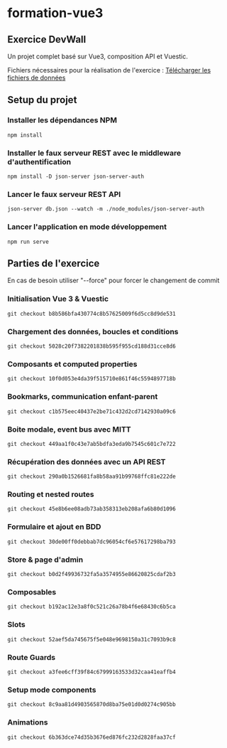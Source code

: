 # formation-vue3

## Exercice DevWall 
Un projet complet basé sur Vue3, composition API et Vuestic.

Fichiers nécessaires pour la réalisation de l'exercice : 
[Télécharger les fichiers de données](https://u.pcloud.link/publink/show?code=kZG8StXZBLvQAmrug2kR12wpvSgh0BJzteQX)
## Setup du projet

### Installer les dépendances NPM
```
npm install
```

### Installer le faux serveur REST avec le middleware d'authentification
```
npm install -D json-server json-server-auth
```

### Lancer le faux serveur REST API
```
json-server db.json --watch -m ./node_modules/json-server-auth
```

### Lancer l'application en mode développement
```
npm run serve
```

## Parties de l'exercice

En cas de besoin utiliser "--force" pour forcer le changement de commit

### Initialisation Vue 3 & Vuestic

```
git checkout b8b586bfa430774c8b57625009f6d5cc8d9de531
```

### Chargement des données, boucles et conditions

```
git checkout 5028c20f7382201838b595f955cd188d31cce8d6
```

### Composants et computed properties

```
git checkout 10f0d053e4da39f515710e861f46c5594897718b
```

### Bookmarks, communication enfant-parent

```
git checkout c1b575eec40437e2be71c432d2cd7142930a09c6
```

### Boite modale, event bus avec MITT

```
git checkout 449aa1f0c43e7ab5bdfa3eda9b7545c601c7e722
```

### Récupération des données avec un API REST

```
git checkout 290a0b1526681fa8b58aa91b99768ffc81e222de
```

### Routing et nested routes

```
git checkout 45e8b6ee08adb73ab358313eb208afa6b80d1096
```

### Formulaire et ajout en BDD

```
git checkout 30de00ff0debbab7dc96054cf6e57617298ba793
```

### Store & page d'admin

```
git checkout b0d2f49936732fa5a3574955e86620825cdaf2b3
```
### Composables

```
git checkout b192ac12e3a8f0c521c26a78b4f6e68430c6b5ca
```
### Slots

```
git checkout 52aef5da745675f5e048e9698150a31c7093b9c8
```
### Route Guards

```
git checkout a3fee6cff39f84c67999163533d32caa41eaffb4
```
### Setup mode components

```
git checkout 8c9aa81d4903565870d8ba75e01d0d0274c905bb
```
### Animations

```
git checkout 6b363dce74d35b3676ed876fc232d2828faa37cf
```